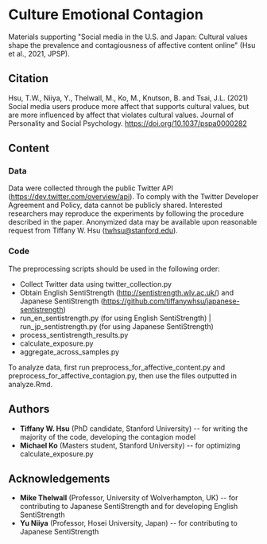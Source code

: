 # Culture Emotional Contagion
Materials supporting "Social media in the U.S. and Japan: Cultural values shape the prevalence and contagiousness of affective content online" (Hsu et al., 2021, JPSP).

## Citation
Hsu, T.W., Niiya, Y., Thelwall, M., Ko, M., Knutson, B. and Tsai, J.L. (2021) Social media users produce more affect that supports cultural values, but are more influenced by affect that violates cultural values. Journal of Personality and Social Psychology. https://doi.org/10.1037/pspa0000282

## Content
### Data
Data were collected through the public Twitter API (https://dev.twitter.com/overview/api). To comply with the Twitter Developer Agreement and Policy, data cannot be publicly shared. Interested researchers may reproduce the experiments by following the procedure described in the paper. Anonymized data may be available upon reasonable request from Tiffany W. Hsu (twhsu@stanford.edu).

### Code
The preprocessing scripts should be used in the following order:
- Collect Twitter data using twitter_collection.py
- Obtain English SentiStrength (http://sentistrength.wlv.ac.uk/) and Japanese SentiStrength (https://github.com/tiffanywhsu/japanese-sentistrength)
- run_en_sentistrength.py (for using English SentiStrength) | run_jp_sentistrength.py (for using Japanese SentiStrength)
- process_sentistrength_results.py
- calculate_exposure.py
- aggregate_across_samples.py

To analyze data, first run preprocess_for_affective_content.py and preprocess_for_affective_contagion.py, then use the files outputted in analyze.Rmd.


## Authors
- **Tiffany W. Hsu** (PhD candidate, Stanford University) -- for writing the majority of the code, developing the contagion model
- **Michael Ko** (Masters student, Stanford University) -- for optimizing calculate_exposure.py


## Acknowledgements
- **Mike Thelwall** (Professor, University of Wolverhampton, UK) -- for contributing to Japanese SentiStrength and for developing English SentiStrength
- **Yu Niiya** (Professor, Hosei University, Japan) -- for contributing to Japanese SentiStrength

